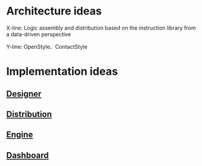 # Architecture ideas

X-line: Logic assembly and distribution based on the instruction library from a data-driven perspective

Y-line: OpenStyle、ContactStyle

# Implementation ideas

## [Designer](https://github.com/openlaas/designer)

## [Distribution](https://github.com/openlaas/distribution)

## [Engine](https://github.com/openlaas/engine)

## [Dashboard](https://github.com/openlaas/dashboard)